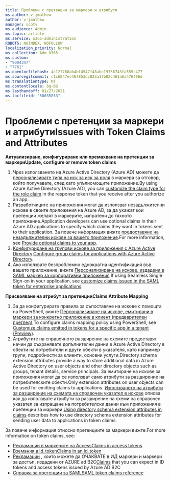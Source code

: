 ```yaml
---
title: Проблеми с претенции за маркери и атрибути
ms.author: v-jmathew
author: v-jmathew
manager: scotv
ms.audience: Admin
ms.topic: article
ms.service: o365-administration
ROBOTS: NOINDEX, NOFOLLOW
localization_priority: Normal
ms.collection: Adm_O365
ms.custom:
- "9004347"
- "7761"
ms.openlocfilehash: 4c12f768ab4bf4547f48abc19736743fa555c477
ms.sourcegitcommit: c1c6047ec467853dc823a17b02c461a6a476406d
ms.translationtype: MT
ms.contentlocale: bg-BG
ms.lasthandoff: 01/27/2021
ms.locfileid: "50035833"
---
```

# <a name="issues-with-token-claims-and-attributes"></a><span data-ttu-id="9137c-102">Проблеми с претенции за маркери и атрибути</span><span class="sxs-lookup"><span data-stu-id="9137c-102">Issues with Token Claims and Attributes</span></span>

<span data-ttu-id="9137c-103">**Актуализиране, конфигуриране или премахване на претенции за маркери**</span><span class="sxs-lookup"><span data-stu-id="9137c-103">**Update, configure or remove token claims**</span></span>

1. <span data-ttu-id="9137c-104">Чрез използването на Azure Active Directory (Azure AD) можете да [персонализирате типа на иск за иск за роля](https://docs.microsoft.com/azure/active-directory/develop/active-directory-enterprise-app-role-management) в маркера за отговор, който получавате, след като упълномощите приложение.</span><span class="sxs-lookup"><span data-stu-id="9137c-104">By using Azure Active Directory (Azure AD), you can [customize the claim type for the role claim](https://docs.microsoft.com/azure/active-directory/develop/active-directory-enterprise-app-role-management) in the response token that you receive after you authorize an app.</span></span>
2. <span data-ttu-id="9137c-105">Разработчиците на приложения могат да използват незадължителни искове в своите приложения на Azure AD, за да укажат кои претенции желаят в маркерите, изпратени до тяхното приложение.</span><span class="sxs-lookup"><span data-stu-id="9137c-105">Application developers can use optional claims in their Azure AD applications to specify which claims they want in tokens sent to their application.</span></span> <span data-ttu-id="9137c-106">За повече информация вижте [предоставяне на незадължителни искове за вашето приложение](https://docs.microsoft.com/azure/active-directory/develop/active-directory-optional-claims).</span><span class="sxs-lookup"><span data-stu-id="9137c-106">For more information, see [Provide optional claims to your app](https://docs.microsoft.com/azure/active-directory/develop/active-directory-optional-claims).</span></span>
3. <span data-ttu-id="9137c-107">[Конфигуриране на групови искове за приложения с Azure Active Directory](https://docs.microsoft.com/azure/active-directory/hybrid/how-to-connect-fed-group-claims).</span><span class="sxs-lookup"><span data-stu-id="9137c-107">[Configure group claims for applications with Azure Active Directory](https://docs.microsoft.com/azure/active-directory/hybrid/how-to-connect-fed-group-claims).</span></span>
4. <span data-ttu-id="9137c-108">Ако използвате безпроблемно еднократна идентификация във вашето приложение, вижте [Персонализиране на искове, издадени в SAML маркер за корпоративни приложения](https://docs.microsoft.com/azure/active-directory/develop/active-directory-saml-claims-customization).</span><span class="sxs-lookup"><span data-stu-id="9137c-108">If using Seamless Single Sign-on in your application, see [customize claims issued in the SAML token for enterprise applications](https://docs.microsoft.com/azure/active-directory/develop/active-directory-saml-claims-customization).</span></span>

<span data-ttu-id="9137c-109">**Присвояване на атрибут за претенции**</span><span class="sxs-lookup"><span data-stu-id="9137c-109">**Claims Attribute Mapping**</span></span>

1. <span data-ttu-id="9137c-110">За да конфигурирате правила за съпоставяне на искове с помощта на PowerShell, вижте [Персонализиране на искове, емитирани в маркери за конкретно приложение в клиент (предварителен преглед)](https://docs.microsoft.com/azure/active-directory/develop/active-directory-claims-mapping).</span><span class="sxs-lookup"><span data-stu-id="9137c-110">To configure claims mapping policy using PowerShell, see [Customize claims emitted in tokens for a specific app in a tenant (Preview)](https://docs.microsoft.com/azure/active-directory/develop/active-directory-claims-mapping).</span></span>
2. <span data-ttu-id="9137c-111">Атрибутите на справочното разширение на схемите предоставят начин да съхранявате допълнителни данни в Azure Active Directory в обекти на потребители и други обекти в указателя, като например групи, подробности за клиенти, основни услуги.</span><span class="sxs-lookup"><span data-stu-id="9137c-111">Directory schema extension attributes provide a way to store additional data in Azure Active Directory on user objects and other directory objects such as groups, tenant details, service principals.</span></span> <span data-ttu-id="9137c-112">За емитиране на искове за приложения могат да се използват само атрибути за разширение на потребителските обекти.</span><span class="sxs-lookup"><span data-stu-id="9137c-112">Only extension attributes on user objects can be used for emitting claims to applications.</span></span> <span data-ttu-id="9137c-113">[Използването на атрибути за разширение на схемата на справочен указател в искове](https://docs.microsoft.com/azure/active-directory/develop/active-directory-schema-extensions) описва как да използвате атрибути за разширение на схеми на справочен указател за изпращане на потребителски данни към приложения в претенции за маркери.</span><span class="sxs-lookup"><span data-stu-id="9137c-113">[Using directory schema extension attributes in claims](https://docs.microsoft.com/azure/active-directory/develop/active-directory-schema-extensions) describes how to use directory schema extension attributes for sending user data to applications in token claims.</span></span>

<span data-ttu-id="9137c-114">За повече информация относно претенциите за маркери вижте:</span><span class="sxs-lookup"><span data-stu-id="9137c-114">For more information on token claims, see:</span></span>

- [<span data-ttu-id="9137c-115">Рекламации в маркерите на Access</span><span class="sxs-lookup"><span data-stu-id="9137c-115">Claims in access tokens</span></span>](https://docs.microsoft.com/azure/active-directory/develop/access-tokens#claims-in-access-tokens)
- [<span data-ttu-id="9137c-116">Вземания в id_token</span><span class="sxs-lookup"><span data-stu-id="9137c-116">Claims in an id_token</span></span>](https://docs.microsoft.com/azure/active-directory/develop/id-tokens#claims-in-an-id_token)
- <span data-ttu-id="9137c-117">[Рекламации](https://docs.microsoft.com/azure/active-directory-b2c/tokens-overview#claims) , които можете да ОЧАКВАТЕ в ИД маркери и маркери за достъп, издадени от AZURE ad B2C</span><span class="sxs-lookup"><span data-stu-id="9137c-117">[Claims](https://docs.microsoft.com/azure/active-directory-b2c/tokens-overview#claims) that you can expect in ID tokens and access tokens issued by Azure AD B2C</span></span>
- [<span data-ttu-id="9137c-118">Справка за претенции за SAML</span><span class="sxs-lookup"><span data-stu-id="9137c-118">SAML token claims reference</span></span>](https://docs.microsoft.com/azure/active-directory/develop/reference-saml-tokens)

